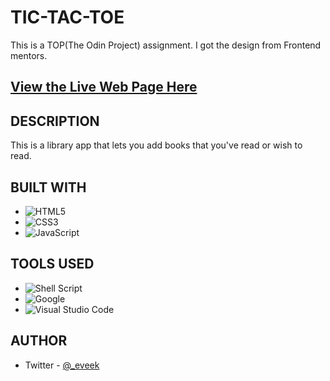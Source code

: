 # TIC-TAC-TOE

This is a TOP(The Odin Project) assignment.
I got the design from Frontend mentors.

## [View the Live Web Page Here](https://eveek.github.io/TIC-TAC-TOE/)

## DESCRIPTION

This is a library app that lets you add books that you've read or wish to read.

## BUILT WITH

- ![HTML5](https://img.shields.io/badge/html5-%23E34F26.svg?style=for-the-badge&logo=html5&logoColor=white)
- ![CSS3](https://img.shields.io/badge/css3-%231572B6.svg?style=for-the-badge&logo=css3&logoColor=white)
- ![JavaScript](https://img.shields.io/badge/javascript-%23323330.svg?style=for-the-badge&logo=javascript&logoColor=%23F7DF1E)

## TOOLS USED

- ![Shell Script](https://img.shields.io/badge/Bash-%23121011.svg?style=for-the-badge&logo=gnu-bash&logoColor=white)
- ![Google](https://img.shields.io/badge/google-4285F4?style=for-the-badge&logo=google&logoColor=white)
- ![Visual Studio Code](https://img.shields.io/badge/Visual%20Studio%20Code-0078d7.svg?style=for-the-badge&logo=visual-studio-code&logoColor=white)

## AUTHOR

- Twitter - [@\_eveek](https://www.twitter.com/_eveek)

[def]: https://eveek.github.io/TIC-TAC-TOE/
